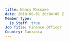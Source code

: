 ```yaml
---
title: Nancy Massawe
date: 2018-06-01 20:04:00 Z
Member Type:
  Is Staff: true
Job Title: Finance Officer
Country: Tanzania
---
```


